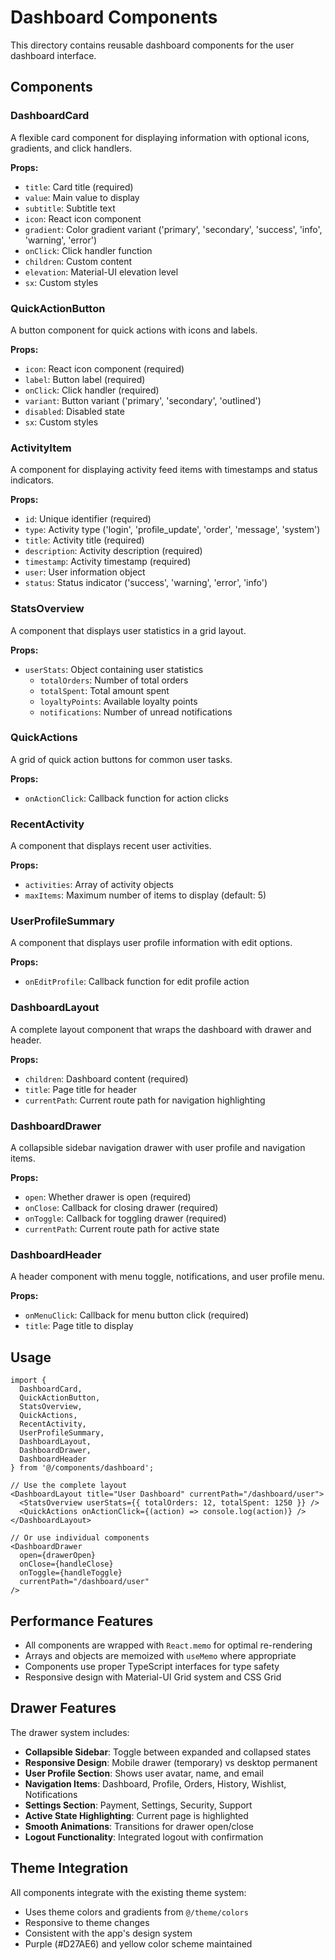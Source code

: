 # Dashboard Components

This directory contains reusable dashboard components for the user dashboard interface.

## Components

### DashboardCard
A flexible card component for displaying information with optional icons, gradients, and click handlers.

**Props:**
- `title`: Card title (required)
- `value`: Main value to display
- `subtitle`: Subtitle text
- `icon`: React icon component
- `gradient`: Color gradient variant ('primary', 'secondary', 'success', 'info', 'warning', 'error')
- `onClick`: Click handler function
- `children`: Custom content
- `elevation`: Material-UI elevation level
- `sx`: Custom styles

### QuickActionButton
A button component for quick actions with icons and labels.

**Props:**
- `icon`: React icon component (required)
- `label`: Button label (required)
- `onClick`: Click handler (required)
- `variant`: Button variant ('primary', 'secondary', 'outlined')
- `disabled`: Disabled state
- `sx`: Custom styles

### ActivityItem
A component for displaying activity feed items with timestamps and status indicators.

**Props:**
- `id`: Unique identifier (required)
- `type`: Activity type ('login', 'profile_update', 'order', 'message', 'system')
- `title`: Activity title (required)
- `description`: Activity description (required)
- `timestamp`: Activity timestamp (required)
- `user`: User information object
- `status`: Status indicator ('success', 'warning', 'error', 'info')

### StatsOverview
A component that displays user statistics in a grid layout.

**Props:**
- `userStats`: Object containing user statistics
  - `totalOrders`: Number of total orders
  - `totalSpent`: Total amount spent
  - `loyaltyPoints`: Available loyalty points
  - `notifications`: Number of unread notifications

### QuickActions
A grid of quick action buttons for common user tasks.

**Props:**
- `onActionClick`: Callback function for action clicks

### RecentActivity
A component that displays recent user activities.

**Props:**
- `activities`: Array of activity objects
- `maxItems`: Maximum number of items to display (default: 5)

### UserProfileSummary
A component that displays user profile information with edit options.

**Props:**
- `onEditProfile`: Callback function for edit profile action

### DashboardLayout
A complete layout component that wraps the dashboard with drawer and header.

**Props:**
- `children`: Dashboard content (required)
- `title`: Page title for header
- `currentPath`: Current route path for navigation highlighting

### DashboardDrawer
A collapsible sidebar navigation drawer with user profile and navigation items.

**Props:**
- `open`: Whether drawer is open (required)
- `onClose`: Callback for closing drawer (required)
- `onToggle`: Callback for toggling drawer (required)
- `currentPath`: Current route path for active state

### DashboardHeader
A header component with menu toggle, notifications, and user profile menu.

**Props:**
- `onMenuClick`: Callback for menu button click (required)
- `title`: Page title to display

## Usage

```tsx
import { 
  DashboardCard, 
  QuickActionButton, 
  StatsOverview,
  QuickActions,
  RecentActivity,
  UserProfileSummary,
  DashboardLayout,
  DashboardDrawer,
  DashboardHeader
} from '@/components/dashboard';

// Use the complete layout
<DashboardLayout title="User Dashboard" currentPath="/dashboard/user">
  <StatsOverview userStats={{ totalOrders: 12, totalSpent: 1250 }} />
  <QuickActions onActionClick={(action) => console.log(action)} />
</DashboardLayout>

// Or use individual components
<DashboardDrawer 
  open={drawerOpen} 
  onClose={handleClose} 
  onToggle={handleToggle}
  currentPath="/dashboard/user"
/>
```

## Performance Features

- All components are wrapped with `React.memo` for optimal re-rendering
- Arrays and objects are memoized with `useMemo` where appropriate
- Components use proper TypeScript interfaces for type safety
- Responsive design with Material-UI Grid system and CSS Grid

## Drawer Features

The drawer system includes:
- **Collapsible Sidebar**: Toggle between expanded and collapsed states
- **Responsive Design**: Mobile drawer (temporary) vs desktop permanent
- **User Profile Section**: Shows user avatar, name, and email
- **Navigation Items**: Dashboard, Profile, Orders, History, Wishlist, Notifications
- **Settings Section**: Payment, Settings, Security, Support
- **Active State Highlighting**: Current page is highlighted
- **Smooth Animations**: Transitions for drawer open/close
- **Logout Functionality**: Integrated logout with confirmation

## Theme Integration

All components integrate with the existing theme system:
- Uses theme colors and gradients from `@/theme/colors`
- Responsive to theme changes
- Consistent with the app's design system
- Purple (#D27AE6) and yellow color scheme maintained
